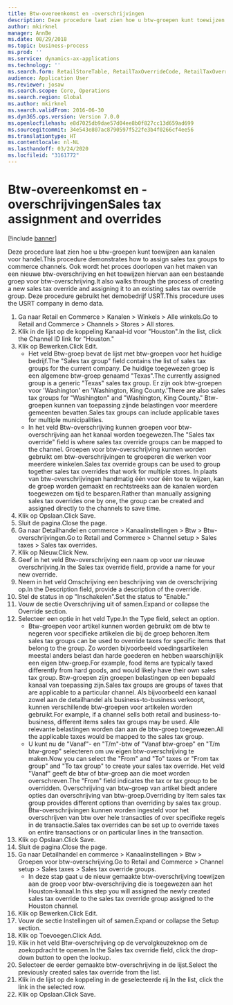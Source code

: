 ```yaml
---
title: Btw-overeenkomst en -overschrijvingen
description: Deze procedure laat zien hoe u btw-groepen kunt toewijzen aan kanalen voor handel.
author: mkirknel
manager: AnnBe
ms.date: 08/29/2018
ms.topic: business-process
ms.prod: ''
ms.service: dynamics-ax-applications
ms.technology: ''
ms.search.form: RetailStoreTable, RetailTaxOverrideCode, RetailTaxOverrideGroup
audience: Application User
ms.reviewer: josaw
ms.search.scope: Core, Operations
ms.search.region: Global
ms.author: mkirknel
ms.search.validFrom: 2016-06-30
ms.dyn365.ops.version: Version 7.0.0
ms.openlocfilehash: e8d7025db9dae57d04ee8b0f827cc13d659ad699
ms.sourcegitcommit: 34e543e807ac8790597f522fe3b4f0266cf4ee56
ms.translationtype: HT
ms.contentlocale: nl-NL
ms.lasthandoff: 03/24/2020
ms.locfileid: "3161772"
---
```

# <a name="sales-tax-assignment-and-overrides"></a><span data-ttu-id="cd3cf-103">Btw-overeenkomst en -overschrijvingen</span><span class="sxs-lookup"><span data-stu-id="cd3cf-103">Sales tax assignment and overrides</span></span>

[!include [banner](../../includes/banner.md)]

<span data-ttu-id="cd3cf-104">Deze procedure laat zien hoe u btw-groepen kunt toewijzen aan kanalen voor handel.</span><span class="sxs-lookup"><span data-stu-id="cd3cf-104">This procedure demonstrates how to assign sales tax groups to commerce channels.</span></span> <span data-ttu-id="cd3cf-105">Ook wordt het proces doorlopen van het maken van een nieuwe btw-overschrijving en het toewijzen hiervan aan een bestaande groep voor btw-overschrijving.</span><span class="sxs-lookup"><span data-stu-id="cd3cf-105">It also walks through the process of creating a new sales tax override and assigning it to an existing sales tax override group.</span></span> <span data-ttu-id="cd3cf-106">Deze procedure gebruikt het demobedrijf USRT.</span><span class="sxs-lookup"><span data-stu-id="cd3cf-106">This procedure uses the USRT company in demo data.</span></span>

1. <span data-ttu-id="cd3cf-107">Ga naar Retail en Commerce > Kanalen > Winkels > Alle winkels.</span><span class="sxs-lookup"><span data-stu-id="cd3cf-107">Go to Retail and Commerce > Channels > Stores > All stores.</span></span>
2. <span data-ttu-id="cd3cf-108">Klik in de lijst op de koppeling Kanaal-id voor "Houston".</span><span class="sxs-lookup"><span data-stu-id="cd3cf-108">In the list, click the Channel ID link for "Houston."</span></span>
3. <span data-ttu-id="cd3cf-109">Klik op Bewerken.</span><span class="sxs-lookup"><span data-stu-id="cd3cf-109">Click Edit.</span></span>
    * <span data-ttu-id="cd3cf-110">Het veld Btw-groep bevat de lijst met btw-groepen voor het huidige bedrijf.</span><span class="sxs-lookup"><span data-stu-id="cd3cf-110">The "Sales tax group" field contains the list of sales tax groups for the current company.</span></span> <span data-ttu-id="cd3cf-111">De huidige toegewezen groep is een algemene btw-groep genaamd "Texas".</span><span class="sxs-lookup"><span data-stu-id="cd3cf-111">The currently assigned group is a generic "Texas" sales tax group.</span></span> <span data-ttu-id="cd3cf-112">Er zijn ook btw-groepen voor 'Washington' en 'Washington, King County.'</span><span class="sxs-lookup"><span data-stu-id="cd3cf-112">There are also sales tax groups for "Washington" and "Washington, King County."</span></span> <span data-ttu-id="cd3cf-113">Btw-groepen kunnen van toepassing zijnde belastingen voor meerdere gemeenten bevatten.</span><span class="sxs-lookup"><span data-stu-id="cd3cf-113">Sales tax groups can include applicable taxes for multiple municipalities.</span></span>  
    * <span data-ttu-id="cd3cf-114">In het veld Btw-overschrijving kunnen groepen voor btw-overschrijving aan het kanaal worden toegewezen.</span><span class="sxs-lookup"><span data-stu-id="cd3cf-114">The "Sales tax override" field is where sales tax override groups can be mapped to the channel.</span></span> <span data-ttu-id="cd3cf-115">Groepen voor btw-overschrijving kunnen worden gebruikt om btw-overschrijvingen te groeperen die werken voor meerdere winkelen.</span><span class="sxs-lookup"><span data-stu-id="cd3cf-115">Sales tax override groups can be used to group together sales tax overrides that work for multiple stores.</span></span> <span data-ttu-id="cd3cf-116">In plaats van btw-overschrijvingen handmatig één voor één toe te wijzen, kan de groep worden gemaakt en rechtstreeks aan de kanalen worden toegewezen om tijd te besparen.</span><span class="sxs-lookup"><span data-stu-id="cd3cf-116">Rather than manually assigning sales tax overrides one by one, the group can be created and assigned directly to the channels to save time.</span></span>  
4. <span data-ttu-id="cd3cf-117">Klik op Opslaan.</span><span class="sxs-lookup"><span data-stu-id="cd3cf-117">Click Save.</span></span>
5. <span data-ttu-id="cd3cf-118">Sluit de pagina.</span><span class="sxs-lookup"><span data-stu-id="cd3cf-118">Close the page.</span></span>
6. <span data-ttu-id="cd3cf-119">Ga naar Detailhandel en commerce > Kanaalinstellingen > Btw > Btw-overschrijvingen.</span><span class="sxs-lookup"><span data-stu-id="cd3cf-119">Go to Retail and Commerce > Channel setup > Sales taxes > Sales tax overrides.</span></span>
7. <span data-ttu-id="cd3cf-120">Klik op Nieuw.</span><span class="sxs-lookup"><span data-stu-id="cd3cf-120">Click New.</span></span>
8. <span data-ttu-id="cd3cf-121">Geef in het veld Btw-overschrijving een naam op voor uw nieuwe overschrijving.</span><span class="sxs-lookup"><span data-stu-id="cd3cf-121">In the Sales tax override field, provide a name for your new override.</span></span>
9. <span data-ttu-id="cd3cf-122">Neem in het veld Omschrijving een beschrijving van de overschrijving op.</span><span class="sxs-lookup"><span data-stu-id="cd3cf-122">In the Description field, provide a description of the override.</span></span>
10. <span data-ttu-id="cd3cf-123">Stel de status in op "Inschakelen".</span><span class="sxs-lookup"><span data-stu-id="cd3cf-123">Set the status to "Enable."</span></span>
11. <span data-ttu-id="cd3cf-124">Vouw de sectie Overschrijving uit of samen.</span><span class="sxs-lookup"><span data-stu-id="cd3cf-124">Expand or collapse the Override section.</span></span>
12. <span data-ttu-id="cd3cf-125">Selecteer een optie in het veld Type.</span><span class="sxs-lookup"><span data-stu-id="cd3cf-125">In the Type field, select an option.</span></span>
    * <span data-ttu-id="cd3cf-126">Btw-groepen voor artikel kunnen worden gebruikt om de btw te negeren voor specifieke artikelen die bij de groep behoren.</span><span class="sxs-lookup"><span data-stu-id="cd3cf-126">Item sales tax groups can be used to override taxes for specific items that belong to the group.</span></span> <span data-ttu-id="cd3cf-127">Zo worden bijvoorbeeld voedingsartikelen meestal anders belast dan harde goederen en hebben waarschijnlijk een eigen btw-groep.</span><span class="sxs-lookup"><span data-stu-id="cd3cf-127">For example, food items are typically taxed differently from hard goods, and would likely have their own sales tax group.</span></span> <span data-ttu-id="cd3cf-128">Btw-groepen zijn groepen belastingen op een bepaald kanaal van toepassing zijn.</span><span class="sxs-lookup"><span data-stu-id="cd3cf-128">Sales tax groups are groups of taxes that are applicable to a particular channel.</span></span> <span data-ttu-id="cd3cf-129">Als bijvoorbeeld een kanaal zowel aan de detailhandel als business-to-business verkoopt, kunnen verschillende btw-groepen voor artikelen worden gebruikt.</span><span class="sxs-lookup"><span data-stu-id="cd3cf-129">For example, if a channel sells both retail and business-to-business, different items sales tax groups may be used.</span></span> <span data-ttu-id="cd3cf-130">Alle relevante belastingen worden dan aan de btw-groep toegewezen.</span><span class="sxs-lookup"><span data-stu-id="cd3cf-130">All the applicable taxes would be mapped to the sales tax group.</span></span>  
    * <span data-ttu-id="cd3cf-131">U kunt nu de "Vanaf"- en "T/m"-btw of "Vanaf btw-groep" en "T/m btw-groep" selecteren om uw eigen btw-overschrijving te maken.</span><span class="sxs-lookup"><span data-stu-id="cd3cf-131">Now you can select the "From" and "To" taxes or "From tax group" and "To tax group" to create your sales tax override.</span></span> <span data-ttu-id="cd3cf-132">Het veld "Vanaf" geeft de btw of btw-groep aan die moet worden overschreven.</span><span class="sxs-lookup"><span data-stu-id="cd3cf-132">The "From" field indicates the tax or tax group to be overridden.</span></span> <span data-ttu-id="cd3cf-133">Overschrijving van btw-groep van artikel biedt andere opties dan overschrijving van btw-groep.</span><span class="sxs-lookup"><span data-stu-id="cd3cf-133">Overriding by Item sales tax group provides different options than overriding by sales tax group.</span></span> <span data-ttu-id="cd3cf-134">Btw-overschrijvingen kunnen worden ingesteld voor het overschrijven van btw over hele transacties of over specifieke regels in de transactie.</span><span class="sxs-lookup"><span data-stu-id="cd3cf-134">Sales tax overrides can be set up to override taxes on entire transactions or on particular lines in the transaction.</span></span>  
13. <span data-ttu-id="cd3cf-135">Klik op Opslaan.</span><span class="sxs-lookup"><span data-stu-id="cd3cf-135">Click Save.</span></span>
14. <span data-ttu-id="cd3cf-136">Sluit de pagina.</span><span class="sxs-lookup"><span data-stu-id="cd3cf-136">Close the page.</span></span>
15. <span data-ttu-id="cd3cf-137">Ga naar Detailhandel en commerce > Kanaalinstellingen > Btw > Groepen voor btw-overschrijving.</span><span class="sxs-lookup"><span data-stu-id="cd3cf-137">Go to Retail and Commerce > Channel setup > Sales taxes > Sales tax override groups.</span></span>
    * <span data-ttu-id="cd3cf-138">In deze stap gaat u de nieuw gemaakte btw-overschrijving toewijzen aan de groep voor btw-overschrijving die is toegewezen aan het Houston-kanaal.</span><span class="sxs-lookup"><span data-stu-id="cd3cf-138">In this step you will assigned the newly created sales tax override to the sales tax override group assigned to the Houston channel.</span></span>  
16. <span data-ttu-id="cd3cf-139">Klik op Bewerken.</span><span class="sxs-lookup"><span data-stu-id="cd3cf-139">Click Edit.</span></span>
17. <span data-ttu-id="cd3cf-140">Vouw de sectie Instellingen uit of samen.</span><span class="sxs-lookup"><span data-stu-id="cd3cf-140">Expand or collapse the Setup section.</span></span>
18. <span data-ttu-id="cd3cf-141">Klik op Toevoegen.</span><span class="sxs-lookup"><span data-stu-id="cd3cf-141">Click Add.</span></span>
19. <span data-ttu-id="cd3cf-142">Klik in het veld Btw-overschrijving op de vervolgkeuzeknop om de zoekopdracht te openen.</span><span class="sxs-lookup"><span data-stu-id="cd3cf-142">In the Sales tax override field, click the drop-down button to open the lookup.</span></span>
20. <span data-ttu-id="cd3cf-143">Selecteer de eerder gemaakte btw-overschrijving in de lijst.</span><span class="sxs-lookup"><span data-stu-id="cd3cf-143">Select the previously created sales tax override from the list.</span></span>
21. <span data-ttu-id="cd3cf-144">Klik in de lijst op de koppeling in de geselecteerde rij.</span><span class="sxs-lookup"><span data-stu-id="cd3cf-144">In the list, click the link in the selected row.</span></span>
22. <span data-ttu-id="cd3cf-145">Klik op Opslaan.</span><span class="sxs-lookup"><span data-stu-id="cd3cf-145">Click Save.</span></span>

